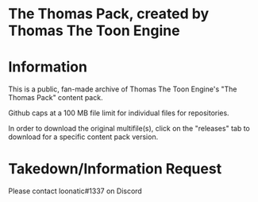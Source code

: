 # The Thomas Pack, created by Thomas The Toon Engine

# Information

This is a public, fan-made archive of Thomas The Toon Engine's "The Thomas Pack" content pack.

Github caps at a 100 MB file limit for individual files for repositories.

In order to download the original multifile(s), click on the "releases" tab to download for a specific content pack version.

# Takedown/Information Request
Please contact loonatic#1337 on Discord
